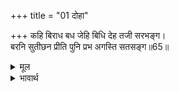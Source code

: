 +++
title = "01 दोहा"

+++
कहि बिराध बध जेहि बिधि देह तजी सरभङ्ग।  
बरनि सुतीछन प्रीति पुनि प्रभ अगस्ति सतसङ्ग॥65॥  

<details><summary>मूल</summary>

कहि बिराध बध जेहि बिधि देह तजी सरभङ्ग।  
बरनि सुतीछन प्रीति पुनि प्रभ अगस्ति सतसङ्ग॥65॥  
</details>

<details><summary>भावार्थ</summary>

जिस प्रकार विराध का वध हुआ और शरभङ्गजी ने शरीर त्याग किया, वह प्रसङ्ग कहकर, फिर सुतीक्ष्णजी का प्रेम वर्णन करके प्रभु और अगस्त्यजी का सत्सङ्ग वृत्तान्त कहा॥65॥  
</details>




